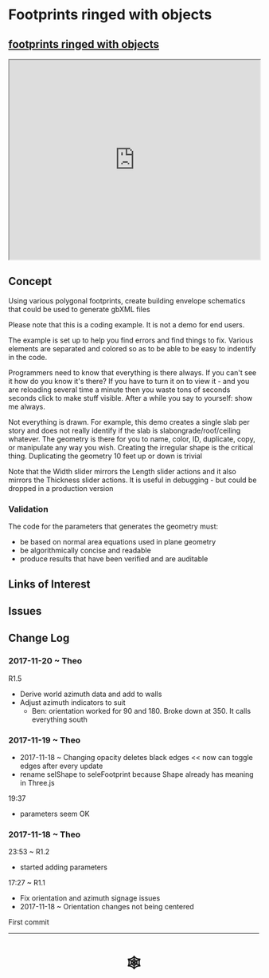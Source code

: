 

# Footprints ringed with objects

## [footprints ringed with objects]( http://www.ladybug.tools/spider/cookbook/06-footprints-ringed-with-objects/footprints-ringed-with-objects.html )


<iframe class=iframeReadMe src=http://www.ladybug.tools/spider/cookbook/06-footprints-ringed-with-objects/footprints-ringed-with-objects.html width=100% height=400px >Iframes are not displayed on github.com</iframe>


## Concept

Using various polygonal footprints, create building envelope schematics that could be used to generate gbXML files

Please note that this is a coding example. It is not a demo for end users.

The example is set up to help you find errors and find things to fix. Various elements are separated and colored so as to be able to be easy to indentify in the code.

Programmers need to know that everything is there always. If you can't see it how do you know it's there? If you have to turn it on to view it - and you are reloading several time a minute then you waste tons of seconds seconds click to make stuff visible. After a while you say to yourself: show me always.

Not everything is drawn. For example, this demo creates a single slab per story and does not really identify if the slab is slabongrade/roof/ceiling whatever. The geometry is there for you to name, color, ID, duplicate, copy, or manipulate any way you wish. Creating the irregular shape is the critical thing. Duplicating the geometry 10 feet up  or down is trivial 

Note that the Width slider mirrors the Length slider actions and it also mirrors the Thickness slider actions. It is useful in debugging - but could be dropped in a production version



### Validation

The code for the parameters that generates the geometry must:

* be based on normal area equations used in plane geometry
* be algorithmically concise and readable
* produce results that have been verified and are auditable 
 


## Links of Interest



## Issues


 

## Change Log


### 2017-11-20 ~ Theo

R1.5

* Derive world azimuth data and add to walls
* Adjust azimuth indicators to suit
	* Ben: orientation worked for 90 and 180. Broke down at 350. It calls everything south



### 2017-11-19 ~ Theo

* 2017-11-18 ~ Changing opacity deletes black edges << now can toggle edges after every update
* rename selShape to seleFootprint because Shape already has meaning in Three.js

19:37
* parameters seem OK


### 2017-11-18 ~ Theo


23:53 ~ R1.2

* started adding parameters

17:27 ~ R1.1

* Fix orientation and azimuth signage issues
* 2017-11-18 ~ Orientation changes not being centered

First commit

***


# <center title="hello!" ><a href=javascript:window.scrollTo(0,0); style=text-decoration:none; > &#x1f578; </a></center>